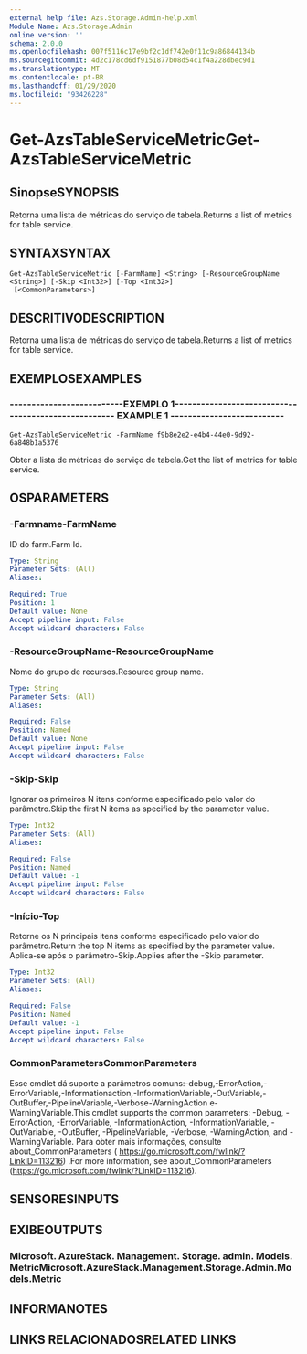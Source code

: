 ```yaml
---
external help file: Azs.Storage.Admin-help.xml
Module Name: Azs.Storage.Admin
online version: ''
schema: 2.0.0
ms.openlocfilehash: 007f5116c17e9bf2c1df742e0f11c9a86844134b
ms.sourcegitcommit: 4d2c178cd6df9151877b08d54c1f4a228dbec9d1
ms.translationtype: MT
ms.contentlocale: pt-BR
ms.lasthandoff: 01/29/2020
ms.locfileid: "93426228"
---
```

# <span data-ttu-id="8270b-101">Get-AzsTableServiceMetric</span><span class="sxs-lookup"><span data-stu-id="8270b-101">Get-AzsTableServiceMetric</span></span>

## <span data-ttu-id="8270b-102">Sinopse</span><span class="sxs-lookup"><span data-stu-id="8270b-102">SYNOPSIS</span></span>
<span data-ttu-id="8270b-103">Retorna uma lista de métricas do serviço de tabela.</span><span class="sxs-lookup"><span data-stu-id="8270b-103">Returns a list of metrics for table service.</span></span>

## <span data-ttu-id="8270b-104">SYNTAX</span><span class="sxs-lookup"><span data-stu-id="8270b-104">SYNTAX</span></span>

```
Get-AzsTableServiceMetric [-FarmName] <String> [-ResourceGroupName <String>] [-Skip <Int32>] [-Top <Int32>]
 [<CommonParameters>]
```

## <span data-ttu-id="8270b-105">DESCRITIVO</span><span class="sxs-lookup"><span data-stu-id="8270b-105">DESCRIPTION</span></span>
<span data-ttu-id="8270b-106">Retorna uma lista de métricas do serviço de tabela.</span><span class="sxs-lookup"><span data-stu-id="8270b-106">Returns a list of metrics for table service.</span></span>

## <span data-ttu-id="8270b-107">EXEMPLOS</span><span class="sxs-lookup"><span data-stu-id="8270b-107">EXAMPLES</span></span>

### <span data-ttu-id="8270b-108">--------------------------EXEMPLO 1--------------------------</span><span class="sxs-lookup"><span data-stu-id="8270b-108">-------------------------- EXAMPLE 1 --------------------------</span></span>
```
Get-AzsTableServiceMetric -FarmName f9b8e2e2-e4b4-44e0-9d92-6a848b1a5376
```

<span data-ttu-id="8270b-109">Obter a lista de métricas do serviço de tabela.</span><span class="sxs-lookup"><span data-stu-id="8270b-109">Get the list of metrics for table service.</span></span>

## <span data-ttu-id="8270b-110">OS</span><span class="sxs-lookup"><span data-stu-id="8270b-110">PARAMETERS</span></span>

### <span data-ttu-id="8270b-111">-Farmname</span><span class="sxs-lookup"><span data-stu-id="8270b-111">-FarmName</span></span>
<span data-ttu-id="8270b-112">ID do farm.</span><span class="sxs-lookup"><span data-stu-id="8270b-112">Farm Id.</span></span>

```yaml
Type: String
Parameter Sets: (All)
Aliases: 

Required: True
Position: 1
Default value: None
Accept pipeline input: False
Accept wildcard characters: False
```

### <span data-ttu-id="8270b-113">-ResourceGroupName</span><span class="sxs-lookup"><span data-stu-id="8270b-113">-ResourceGroupName</span></span>
<span data-ttu-id="8270b-114">Nome do grupo de recursos.</span><span class="sxs-lookup"><span data-stu-id="8270b-114">Resource group name.</span></span>

```yaml
Type: String
Parameter Sets: (All)
Aliases: 

Required: False
Position: Named
Default value: None
Accept pipeline input: False
Accept wildcard characters: False
```

### <span data-ttu-id="8270b-115">-Skip</span><span class="sxs-lookup"><span data-stu-id="8270b-115">-Skip</span></span>
<span data-ttu-id="8270b-116">Ignorar os primeiros N itens conforme especificado pelo valor do parâmetro.</span><span class="sxs-lookup"><span data-stu-id="8270b-116">Skip the first N items as specified by the parameter value.</span></span>

```yaml
Type: Int32
Parameter Sets: (All)
Aliases: 

Required: False
Position: Named
Default value: -1
Accept pipeline input: False
Accept wildcard characters: False
```

### <span data-ttu-id="8270b-117">-Início</span><span class="sxs-lookup"><span data-stu-id="8270b-117">-Top</span></span>
<span data-ttu-id="8270b-118">Retorne os N principais itens conforme especificado pelo valor do parâmetro.</span><span class="sxs-lookup"><span data-stu-id="8270b-118">Return the top N items as specified by the parameter value.</span></span>
<span data-ttu-id="8270b-119">Aplica-se após o parâmetro-Skip.</span><span class="sxs-lookup"><span data-stu-id="8270b-119">Applies after the -Skip parameter.</span></span>

```yaml
Type: Int32
Parameter Sets: (All)
Aliases: 

Required: False
Position: Named
Default value: -1
Accept pipeline input: False
Accept wildcard characters: False
```

### <span data-ttu-id="8270b-120">CommonParameters</span><span class="sxs-lookup"><span data-stu-id="8270b-120">CommonParameters</span></span>
<span data-ttu-id="8270b-121">Esse cmdlet dá suporte a parâmetros comuns:-debug,-ErrorAction,-ErrorVariable,-Informationaction,-InformationVariable,-OutVariable,-OutBuffer,-PipelineVariable,-Verbose-WarningAction e-WarningVariable.</span><span class="sxs-lookup"><span data-stu-id="8270b-121">This cmdlet supports the common parameters: -Debug, -ErrorAction, -ErrorVariable, -InformationAction, -InformationVariable, -OutVariable, -OutBuffer, -PipelineVariable, -Verbose, -WarningAction, and -WarningVariable.</span></span> <span data-ttu-id="8270b-122">Para obter mais informações, consulte about_CommonParameters ( https://go.microsoft.com/fwlink/?LinkID=113216) .</span><span class="sxs-lookup"><span data-stu-id="8270b-122">For more information, see about_CommonParameters (https://go.microsoft.com/fwlink/?LinkID=113216).</span></span>

## <span data-ttu-id="8270b-123">SENSORES</span><span class="sxs-lookup"><span data-stu-id="8270b-123">INPUTS</span></span>

## <span data-ttu-id="8270b-124">EXIBE</span><span class="sxs-lookup"><span data-stu-id="8270b-124">OUTPUTS</span></span>

### <span data-ttu-id="8270b-125">Microsoft. AzureStack. Management. Storage. admin. Models. Metric</span><span class="sxs-lookup"><span data-stu-id="8270b-125">Microsoft.AzureStack.Management.Storage.Admin.Models.Metric</span></span>

## <span data-ttu-id="8270b-126">INFORMA</span><span class="sxs-lookup"><span data-stu-id="8270b-126">NOTES</span></span>

## <span data-ttu-id="8270b-127">LINKS RELACIONADOS</span><span class="sxs-lookup"><span data-stu-id="8270b-127">RELATED LINKS</span></span>

